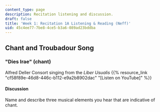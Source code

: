 ```yaml
---
content_type: page
description: Recitation listening and discussion.
draft: false
title: 'Week 1: Recitation 1A Listening & Reading (Neff)'
uid: 45c4ee77-7be8-4ce5-b3a6-089ad23bddba
---
```

## Chant and Troubadour Song

### "Dies Irae" (chant)

Alfred Deller Consort singing from the *Liber Usualis* {{% resource_link "cf58f89e-46d8-446c-b112-e9a2b8902dac" "[Listen on YouTube]" %}}

#### Discussion

Name and describe three musical elements you hear that are indicative of chant.